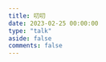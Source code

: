 ```yaml
---
title: 叨叨
date: 2023-02-25 00:00:00
type: "talk"
aside: false
comments: false
---
```

<head>
  <!-- ... -->
  <script src="//cdn.jsdelivr.net/gh/Uyoahz26/daodao@main/dist/qexo-dao.min.js"></script>
  <!-- ... -->
</head>
<body>
  <!-- ... -->
  <div id="qexoDaoDao"></div>
  <script>
    qexoDaodao?.init({
      el: "#qexoDaoDao",
      avatar: "https://vip2.loli.io/2023/02/24/78svlbO5q2KYIgc.jpg",
      name: "浅风",
      limit: 10,
      useLoadingImg: false,
      baseURL: "https://admin.qianf.fun",
      title: "",
      fromColor: "#ffffff",
      labelColor: "#696969",
    }).then(function (){
      console.log("qexoDaodao加载完成");
    })
  </script>
</body>